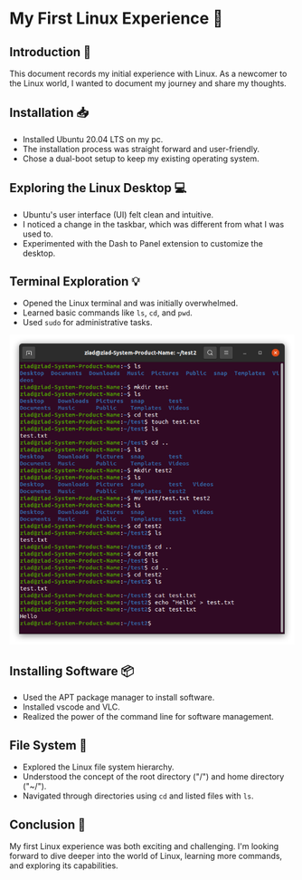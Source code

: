 # My First Linux Experience 🐧

## Introduction 🚀
This document records my initial experience with Linux. As a newcomer to the Linux world, I wanted to document my journey and share my thoughts.

## Installation 📥
- Installed Ubuntu 20.04 LTS on my pc.
- The installation process was straight forward and user-friendly.
- Chose a dual-boot setup to keep my existing operating system.

## Exploring the Linux Desktop 💻
- Ubuntu's user interface (UI) felt clean and intuitive.
- I noticed a change in the taskbar, which was different from what I was used to.
- Experimented with the Dash to Panel extension to customize the desktop.

## Terminal Exploration 💡
- Opened the Linux terminal and was initially overwhelmed.
- Learned basic commands like `ls`, `cd`, and `pwd`.
- Used `sudo` for administrative tasks.

<p align="right">
  <img src="Terminal_Exploration.png"/>
</p>

## Installing Software 📦
- Used the APT package manager to install software.
- Installed vscode and VLC.
- Realized the power of the command line for software management.

## File System 📂
- Explored the Linux file system hierarchy.
- Understood the concept of the root directory ("/") and home directory ("~/").
- Navigated through directories using `cd` and listed files with `ls`.

## Conclusion 🌟
My first Linux experience was both exciting and challenging. I'm looking forward to dive deeper into the world of Linux, learning more commands, and exploring its capabilities.